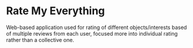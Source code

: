 # Rate My Everything
Web-based application used for rating of different objects/interests based of multiple reviews from each user, focused more into individual rating rather than a collective one.
